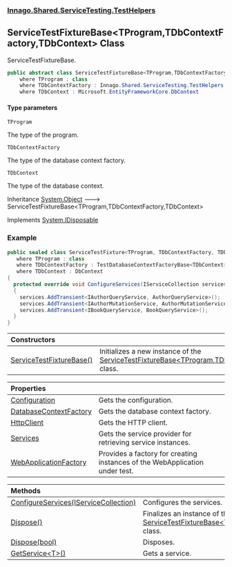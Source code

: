 ### [Innago\.Shared\.ServiceTesting\.TestHelpers](../index.md 'Innago\.Shared\.ServiceTesting\.TestHelpers')

## ServiceTestFixtureBase\<TProgram,TDbContextFactory,TDbContext\> Class

ServiceTestFixtureBase\.

```csharp
public abstract class ServiceTestFixtureBase<TProgram,TDbContextFactory,TDbContext> : System.IDisposable
    where TProgram : class
    where TDbContextFactory : Innago.Shared.ServiceTesting.TestHelpers.TestDatabaseContextFactoryBase<TDbContext>, new()
    where TDbContext : Microsoft.EntityFrameworkCore.DbContext
```
#### Type parameters

<a name='Innago.Shared.ServiceTesting.TestHelpers.ServiceTestFixtureBase_TProgram,TDbContextFactory,TDbContext_.TProgram'></a>

`TProgram`

The type of the program\.

<a name='Innago.Shared.ServiceTesting.TestHelpers.ServiceTestFixtureBase_TProgram,TDbContextFactory,TDbContext_.TDbContextFactory'></a>

`TDbContextFactory`

The type of the database context factory\.

<a name='Innago.Shared.ServiceTesting.TestHelpers.ServiceTestFixtureBase_TProgram,TDbContextFactory,TDbContext_.TDbContext'></a>

`TDbContext`

The type of the database context\.

Inheritance [System\.Object](https://learn.microsoft.com/en-us/dotnet/api/system.object 'System\.Object') &#129106; ServiceTestFixtureBase\<TProgram,TDbContextFactory,TDbContext\>

Implements [System\.IDisposable](https://learn.microsoft.com/en-us/dotnet/api/system.idisposable 'System\.IDisposable')

### Example

```csharp
public sealed class ServiceTestFixture<TProgram, TDbContextFactory, TDbContext> : ServiceTestFixtureBase<TProgram, TDbContextFactory, TDbContext>
   where TProgram : class
   where TDbContextFactory : TestDatabaseContextFactoryBase<TDbContext>, new()
   where TDbContext : DbContext
{
  protected override void ConfigureServices(IServiceCollection services)
  {
    services.AddTransient<IAuthorQueryService, AuthorQueryService>();
    services.AddTransient<IAuthorMutationService, AuthorMutationService>();
    services.AddTransient<IBookQueryService, BookQueryService>();
  }
}
```

| Constructors | |
| :--- | :--- |
| [ServiceTestFixtureBase\(\)](ServiceTestFixtureBase().md 'Innago\.Shared\.ServiceTesting\.TestHelpers\.ServiceTestFixtureBase\<TProgram,TDbContextFactory,TDbContext\>\.ServiceTestFixtureBase\(\)') | Initializes a new instance of the [ServiceTestFixtureBase&lt;TProgram,TDbContextFactory,TDbContext&gt;](index.md 'Innago\.Shared\.ServiceTesting\.TestHelpers\.ServiceTestFixtureBase\<TProgram,TDbContextFactory,TDbContext\>') class\. |

| Properties | |
| :--- | :--- |
| [Configuration](Configuration.md 'Innago\.Shared\.ServiceTesting\.TestHelpers\.ServiceTestFixtureBase\<TProgram,TDbContextFactory,TDbContext\>\.Configuration') | Gets the configuration\. |
| [DatabaseContextFactory](DatabaseContextFactory.md 'Innago\.Shared\.ServiceTesting\.TestHelpers\.ServiceTestFixtureBase\<TProgram,TDbContextFactory,TDbContext\>\.DatabaseContextFactory') | Gets the database context factory\. |
| [HttpClient](HttpClient.md 'Innago\.Shared\.ServiceTesting\.TestHelpers\.ServiceTestFixtureBase\<TProgram,TDbContextFactory,TDbContext\>\.HttpClient') | Gets the HTTP client\. |
| [Services](Services.md 'Innago\.Shared\.ServiceTesting\.TestHelpers\.ServiceTestFixtureBase\<TProgram,TDbContextFactory,TDbContext\>\.Services') | Gets the service provider for retrieving service instances\. |
| [WebApplicationFactory](WebApplicationFactory.md 'Innago\.Shared\.ServiceTesting\.TestHelpers\.ServiceTestFixtureBase\<TProgram,TDbContextFactory,TDbContext\>\.WebApplicationFactory') | Provides a factory for creating instances of the WebApplication under test\. |

| Methods | |
| :--- | :--- |
| [ConfigureServices\(IServiceCollection\)](ConfigureServices(IServiceCollection).md 'Innago\.Shared\.ServiceTesting\.TestHelpers\.ServiceTestFixtureBase\<TProgram,TDbContextFactory,TDbContext\>\.ConfigureServices\(Microsoft\.Extensions\.DependencyInjection\.IServiceCollection\)') | Configures the services\. |
| [Dispose\(\)](Dispose.md#Innago.Shared.ServiceTesting.TestHelpers.ServiceTestFixtureBase_TProgram,TDbContextFactory,TDbContext_.Dispose() 'Innago\.Shared\.ServiceTesting\.TestHelpers\.ServiceTestFixtureBase\<TProgram,TDbContextFactory,TDbContext\>\.Dispose\(\)') | Finalizes an instance of the [ServiceTestFixtureBase&lt;TProgram,TDbContextFactory,TDbContext&gt;](index.md 'Innago\.Shared\.ServiceTesting\.TestHelpers\.ServiceTestFixtureBase\<TProgram,TDbContextFactory,TDbContext\>') class\. |
| [Dispose\(bool\)](Dispose.md#Innago.Shared.ServiceTesting.TestHelpers.ServiceTestFixtureBase_TProgram,TDbContextFactory,TDbContext_.Dispose(bool) 'Innago\.Shared\.ServiceTesting\.TestHelpers\.ServiceTestFixtureBase\<TProgram,TDbContextFactory,TDbContext\>\.Dispose\(bool\)') | Disposes\. |
| [GetService&lt;T&gt;\(\)](GetService_T_().md 'Innago\.Shared\.ServiceTesting\.TestHelpers\.ServiceTestFixtureBase\<TProgram,TDbContextFactory,TDbContext\>\.GetService\<T\>\(\)') | Gets a service\. |
